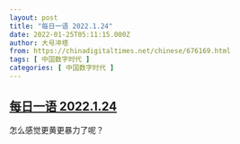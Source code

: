 ```yaml
---
layout: post
title: "每日一语 2022.1.24"
date: 2022-01-25T05:11:15.000Z
author: 大号冲塔
from: https://chinadigitaltimes.net/chinese/676169.html
tags: [ 中国数字时代 ]
categories: [ 中国数字时代 ]
---
```

<!--1643087475000-->
[每日一语 2022.1.24](https://chinadigitaltimes.net/chinese/676169.html)
------

<div>
<p>怎么感觉更黄更暴力了呢？</p><p><img src="https://chinadigitaltimes.net/chinese/files/2022/01/1.24.jpg" alt="" /></p>
</div>

